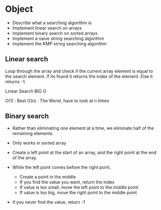 # Object

- Describe what a searching algorithm is
- Implement linear search on arrays
- Implement binary search on sorted arrays
- Implement a naive string searching algorithm
- Implement the KMP string searching algorithm
  
## Linear search

Loop through the array and check if the current array element is equal to the search element.
If its found it returns the index of the element. Else it returns -1.

Linear Search BIG O

O(1) : Best
O(n) : The Worst, have to look at n times

## Binary search

- Rather than eliminating one element at a time, we eliminate half of the remaining elements.
- Only works in sorted array

- Create a left point at the start of an array, and the right point at the end of the array.
- While the left point comes before the right point,
  - Create a point in the middle
  - If you find the value you want, return the index
  - If value is too small, move the left point to the middle point
  - If value is too big, move the right point to the middle point
- if you never find the value, return -1
